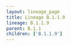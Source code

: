 ```yaml
---
layout: lineage_page
title: Lineage B.1.1.9
lineage: B.1.1.9
parent: B.1.1
children: ['B.1.1.9']
---
```


